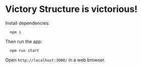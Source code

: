 # Victory Structure is victorious!

Install dependencies:

```
  npm i
```

Then run the app:

```
  npm run start
```

Open `http://localhost:3000/` in a web browser.